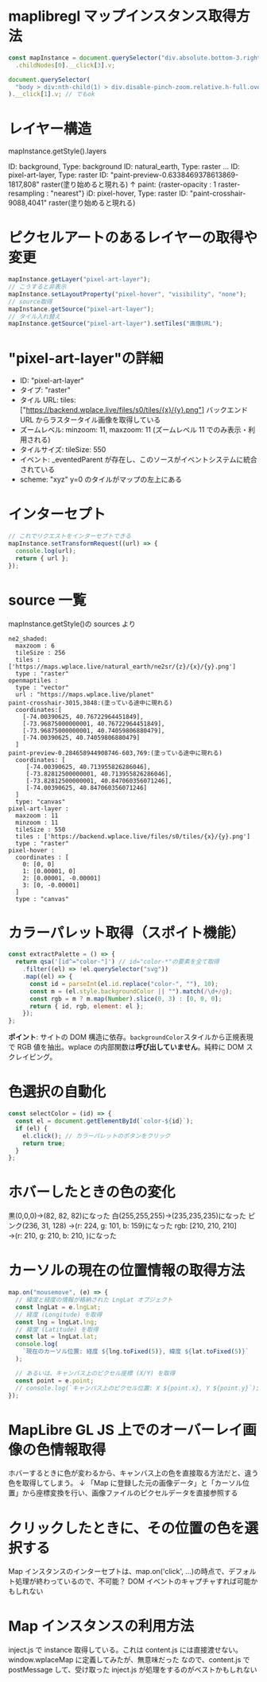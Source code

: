 # maplibregl マップインスタンス取得方法

```javascript
const mapInstance = document.querySelector("div.absolute.bottom-3.right-3.z-30")
  .childNodes[0].__click[3].v;

document.querySelector(
  "body > div:nth-child(1) > div.disable-pinch-zoom.relative.h-full.overflow-hidden.svelte-6wmtgk > div.absolute.left-2.top-2.z-30.flex.flex-col.gap-3 > div.flex.flex-col.gap-1.max-sm\\:hidden > button:nth-child(1)"
).__click[1].v; // でもok
```

# レイヤー構造

mapInstance.getStyle().layers

ID: background, Type: background
ID: natural_earth, Type: raster
...
ID: pixel-art-layer, Type: raster
ID: "paint-preview-0.6338469378613869-1817,808" raster(塗り始めると現れる)
↑ paint: {raster-opacity : 1 raster-resampling : "nearest"}
iD: pixel-hover, Type: raster
ID: "paint-crosshair-9088,4041" raster(塗り始めると現れる)

# ピクセルアートのあるレイヤーの取得や変更

```javascript
mapInstance.getLayer("pixel-art-layer");
// こうすると非表示
mapInstance.setLayoutProperty("pixel-hover", "visibility", "none");
// source取得
mapInstance.getSource("pixel-art-layer");
// タイル入れ替え
mapInstance.getSource("pixel-art-layer").setTiles("画像URL");
```

# "pixel-art-layer"の詳細

- ID: "pixel-art-layer"
- タイプ: "raster"
- タイル URL: tiles: ["https://backend.wplace.live/files/s0/tiles/{x}/{y}.png"] バックエンド URL からラスタータイル画像を取得している
- ズームレベル: minzoom: 11, maxzoom: 11 (ズームレベル 11 でのみ表示・利用される)
- タイルサイズ: tileSize: 550
- イベント: \_eventedParent が存在し、このソースがイベントシステムに統合されている
- scheme: "xyz" y=0 のタイルがマップの左上にある

# インターセプト

```javascript
// これでリクエストをインターセプトできる
mapInstance.setTransformRequest((url) => {
  console.log(url);
  return { url };
});
```

# source 一覧

mapInstance.getStyle()の sources より

```
ne2_shaded:
  maxzoom : 6
  tileSize : 256
  tiles : ['https://maps.wplace.live/natural_earth/ne2sr/{z}/{x}/{y}.png']
  type : "raster"
openmaptiles :
  type : "vector"
  url : "https://maps.wplace.live/planet"
paint-crosshair-3015,3848:(塗っている途中に現れる)
  coordinates:[
    [-74.00390625, 40.76722964451849],
    [-73.96875000000001, 40.76722964451849],
    [-73.96875000000001, 40.74059806880479],
    [-74.00390625, 40.74059806880479]
  ]
paint-preview-0.284658944908746-603,769:(塗っている途中に現れる)
  coordinates: [
     [-74.00390625, 40.713955826286046],
     [-73.82812500000001, 40.713955826286046],
     [-73.82812500000001, 40.847060356071246],
     [-74.00390625, 40.847060356071246]
  ]
  type: "canvas"
pixel-art-layer :
  maxzoom : 11
  minzoom : 11
  tileSize : 550
  tiles : ['https://backend.wplace.live/files/s0/tiles/{x}/{y}.png']
  type : "raster"
pixel-hover :
  coordinates : [
    0: [0, 0]
    1: [0.00001, 0]
    2: [0.00001, -0.00001]
    3: [0, -0.00001]
  ]
  type : "canvas"
```

# カラーパレット取得（スポイト機能）

```javascript
const extractPalette = () => {
  return qsa('[id^="color-"]') // id="color-*"の要素を全て取得
    .filter((el) => !el.querySelector("svg"))
    .map((el) => {
      const id = parseInt(el.id.replace("color-", ""), 10);
      const m = (el.style.backgroundColor || "").match(/\d+/g);
      const rgb = m ? m.map(Number).slice(0, 3) : [0, 0, 0];
      return { id, rgb, element: el };
    });
};
```

**ポイント**: サイトの DOM 構造に依存。`backgroundColor`スタイルから正規表現で RGB 値を抽出。wplace の内部関数は**呼び出していません**。純粋に DOM スクレイピング。

# 色選択の自動化

```javascript
const selectColor = (id) => {
  const el = document.getElementById(`color-${id}`);
  if (el) {
    el.click(); // カラーパレットのボタンをクリック
    return true;
  }
};
```

# ホバーしたときの色の変化

黒(0,0,0)->(82, 82, 82)になった
白(255,255,255)->(235,235,235)になった
ピンク(236, 31, 128) ->(r: 224, g: 101, b: 159)になった
rgb: [210, 210, 210]　 →(r: 210, g: 210, b: 210, )になった

# カーソルの現在の位置情報の取得方法

```javascript
map.on("mousemove", (e) => {
  // 緯度と経度の情報が格納された LngLat オブジェクト
  const lngLat = e.lngLat;
  // 経度 (Longitude) を取得
  const lng = lngLat.lng;
  // 緯度 (Latitude) を取得
  const lat = lngLat.lat;
  console.log(
    `現在のカーソル位置: 経度 ${lng.toFixed(5)}, 緯度 ${lat.toFixed(5)}`
  );

  // あるいは、キャンバス上のピクセル座標 (X/Y) を取得
  const point = e.point;
  // console.log(`キャンバス上のピクセル位置: X ${point.x}, Y ${point.y}`);
});
```

# MapLibre GL JS 上でのオーバーレイ画像の色情報取得

ホバーするときに色が変わるから、キャンバス上の色を直接取る方法だと、違う色を取得してしまう。
↓
「Map に登録した元の画像データ」と「カーソル位置」から座標変換を行い、画像ファイルのピクセルデータを直接参照する

# クリックしたときに、その位置の色を選択する

Map インスタンスのインターセプトは、map.on('click', ...)の時点で、デフォルト処理が終わっているので、不可能？
DOM イベントのキャプチャすれば可能かもしれない

# Map インスタンスの利用方法

inject.js で instance 取得している。これは content.js には直接渡せない。window.wplaceMap に定義してみたが、無意味だった
なので、content.js で postMessage して、受け取った inject.js が処理をするのがベストかもしれない
